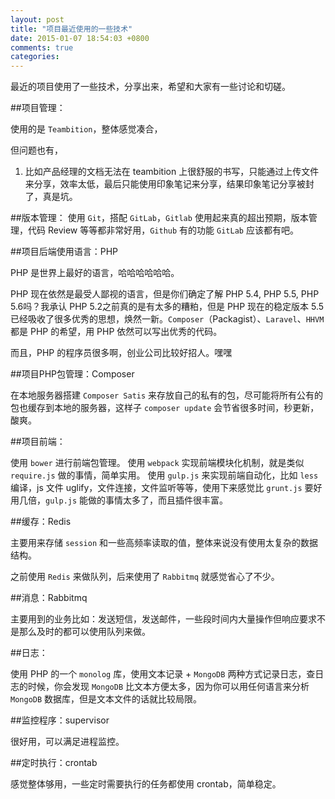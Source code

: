 ```yaml
---
layout: post
title: "项目最近使用的一些技术"
date: 2015-01-07 18:54:03 +0800
comments: true
categories: 
---
```


最近的项目使用了一些技术，分享出来，希望和大家有一些讨论和切磋。

##项目管理：

使用的是 `Teambition`，整体感觉凑合，

但问题也有，

1. 比如产品经理的文档无法在 teambition 上很舒服的书写，只能通过上传文件来分享，效率太低，最后只能使用印象笔记来分享，结果印象笔记分享被封了，真是坑。

##版本管理：
使用 `Git`，搭配 `GitLab`，`Gitlab` 使用起来真的超出预期，版本管理，代码 Review 等等都非常好用，`Github` 有的功能 `GitLab` 应该都有吧。

##项目后端使用语言：PHP

PHP 是世界上最好的语言，哈哈哈哈哈哈。

PHP 现在依然是最受人鄙视的语言，但是你们确定了解 PHP 5.4, PHP 5.5, PHP 5.6吗？我承认 PHP 5.2之前真的是有太多的糟粕，但是 PHP 现在的稳定版本 5.5已经吸收了很多优秀的思想，焕然一新。`Composer`（Packagist）、`Laravel`、`HHVM` 都是 PHP 的希望，用 PHP 依然可以写出优秀的代码。

而且，PHP 的程序员很多啊，创业公司比较好招人。嘿嘿

##项目PHP包管理：Composer

在本地服务器搭建 `Composer Satis` 来存放自己的私有的包，尽可能将所有公有的包也缓存到本地的服务器，这样子 `composer update` 会节省很多时间，秒更新，酸爽。

##项目前端：

使用 `bower` 进行前端包管理。
使用 `webpack` 实现前端模块化机制，就是类似 `require.js` 做的事情，简单实用。
使用 `gulp.js` 来实现前端自动化，比如 `less` 编译，js 文件 uglify，文件连接，文件监听等等，使用下来感觉比 `grunt.js` 要好用几倍，`gulp.js` 能做的事情太多了，而且插件很丰富。

##缓存：Redis

主要用来存储 `session` 和一些高频率读取的值，整体来说没有使用太复杂的数据结构。

之前使用 `Redis` 来做队列，后来使用了 `Rabbitmq` 就感觉省心了不少。

##消息：Rabbitmq

主要用到的业务比如：发送短信，发送邮件，一些段时间内大量操作但响应要求不是那么及时的都可以使用队列来做。

##日志：

使用 PHP 的一个 `monolog` 库，使用文本记录 + `MongoDB` 两种方式记录日志，查日志的时候，你会发现 `MongoDB` 比文本方便太多，因为你可以用任何语言来分析 `MongoDB` 数据库，但是文本文件的话就比较局限。

##监控程序：supervisor

很好用，可以满足进程监控。

##定时执行：crontab

感觉整体够用，一些定时需要执行的任务都使用 crontab，简单稳定。
